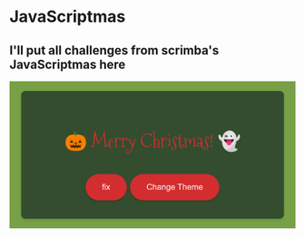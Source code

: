 # JavaScriptmas

## I'll put all challenges from scrimba's JavaScriptmas here

<!-- ![challenge 03 - Don't Scare Your Relatives]("2021/03-dont-scare-your-relatives/screenshot.png) -->
<img src="/2021/03-dont-scare-your-relatives/screenshot.png" alt="challenge 03 - Don't Scare Your Relatives">
